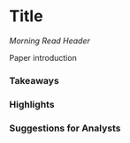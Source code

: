 # Title
_Morning Read Header_

Paper introduction

### Takeaways
### Highlights
### Suggestions for Analysts
